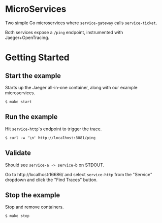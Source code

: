# MicroServices
Two simple Go microservices where `service-gateway` calls `service-ticket`. 

Both services expose a `/ping` endpoint, instrumented with Jaeger+OpenTracing.

# Getting Started

## Start the example

Starts up the Jaeger all-in-one container, along with our example microservices.
```
$ make start
```

## Run the example

Hit `service-http`'s endpoint to trigger the trace.
```
$ curl -w '\n' http://localhost:8081/ping
```

## Validate

Should see `service-a -> service-b` on STDOUT.

Go to http://localhost:16686/ and select `service-http` from the "Service" dropdown and click the "Find Traces" button.

## Stop the example

Stop and remove containers.

```
$ make stop
```
